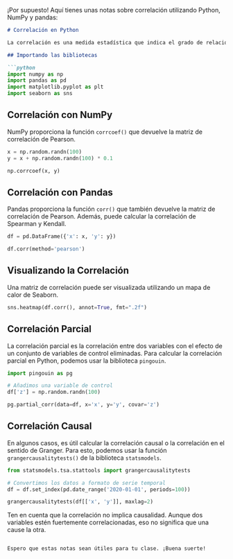 ¡Por supuesto! Aquí tienes unas notas sobre correlación utilizando Python, NumPy y pandas:

```markdown
# Correlación en Python

La correlación es una medida estadística que indica el grado de relación entre dos variables. Una correlación puede ser positiva (ambas variables aumentan juntas), negativa (una variable aumenta mientras que la otra disminuye) o nula (no hay relación).

## Importando las bibliotecas

```python
import numpy as np
import pandas as pd
import matplotlib.pyplot as plt
import seaborn as sns
```

## Correlación con NumPy

NumPy proporciona la función `corrcoef()` que devuelve la matriz de correlación de Pearson.

```python
x = np.random.randn(100)
y = x + np.random.randn(100) * 0.1

np.corrcoef(x, y)
```

## Correlación con Pandas

Pandas proporciona la función `corr()` que también devuelve la matriz de correlación de Pearson. Además, puede calcular la correlación de Spearman y Kendall.

```python
df = pd.DataFrame({'x': x, 'y': y})

df.corr(method='pearson')
```

## Visualizando la Correlación

Una matriz de correlación puede ser visualizada utilizando un mapa de calor de Seaborn.

```python
sns.heatmap(df.corr(), annot=True, fmt=".2f")
```

## Correlación Parcial

La correlación parcial es la correlación entre dos variables con el efecto de un conjunto de variables de control eliminadas. Para calcular la correlación parcial en Python, podemos usar la biblioteca `pingouin`.

```python
import pingouin as pg

# Añadimos una variable de control
df['z'] = np.random.randn(100)

pg.partial_corr(data=df, x='x', y='y', covar='z')
```

## Correlación Causal

En algunos casos, es útil calcular la correlación causal o la correlación en el sentido de Granger. Para esto, podemos usar la función `grangercausalitytests()` de la biblioteca `statsmodels`.

```python
from statsmodels.tsa.stattools import grangercausalitytests

# Convertimos los datos a formato de serie temporal
df = df.set_index(pd.date_range('2020-01-01', periods=100))

grangercausalitytests(df[['x', 'y']], maxlag=2)
```

Ten en cuenta que la correlación no implica causalidad. Aunque dos variables estén fuertemente correlacionadas, eso no significa que una cause la otra.
```

Espero que estas notas sean útiles para tu clase. ¡Buena suerte!
